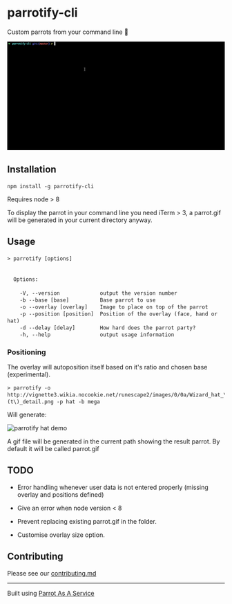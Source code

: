 # parrotify-cli

Custom parrots from your command line :tada:

![parrotify-cli demo](images/parrotify-demo.gif "parrotify-cli demo")

## Installation

```
npm install -g parrotify-cli
```

Requires node > 8

To display the parrot in your command line you need iTerm > 3, a parrot.gif will be generated in your current directory anyway.

## Usage

```
> parrotify [options]


  Options:

    -V, --version             output the version number
    -b --base [base]          Base parrot to use
    -o --overlay [overlay]    Image to place on top of the parrot
    -p --position [position]  Position of the overlay (face, hand or hat)
    -d --delay [delay]        How hard does the parrot party?
    -h, --help                output usage information

```

### Positioning

The overlay will autoposition itself based on it's ratio and chosen base (experimental).

```
> parrotify -o http://vignette3.wikia.nocookie.net/runescape2/images/0/0a/Wizard_hat_\(t\)_detail.png -p hat -b mega
```

Will generate: 

![parrotify hat demo](http://i.imgur.com/AolpCOP.gif "parrotify hat demo")


A gif file will be generated in the current path showing the result parrot. By default it will be called parrot.gif

## TODO

- Error handling whenever user data is not entered properly (missing overlay and positions defined)

- Give an error when node version < 8
- Prevent replacing existing parrot.gif in the folder.
- Customise overlay size option.

## Contributing

Please see our [contributing.md](https://github.com/moigonzalez/parrotify-cli/blob/master/contributing.md)

-----

Built using [Parrot As A Service](https://github.com/francoislg/PPaaS)

